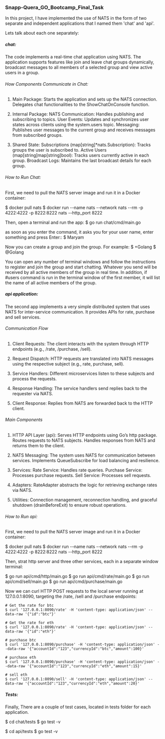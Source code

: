 ### Snapp-Quera_GO_Bootcamp_Final_Task

In this project, I have implemented the use of NATS in the form of two separate and independent applications that I named them 'chat' and 'api'.

Lets talk about each one separately:

##### chat:
The code implements a real-time chat application using NATS. The application supports features like join and leave chat groups dynamically, broadcast messages to all members of a selected group and view active users in a group.

###### How Components Communicate in Chat:
1. Main Package: 
    Starts the application and sets up the NATS connection.
    Delegates chat functionalities to the ShowChatOnConsole function.

2. Internal Package:
    NATS Communication: Handles publishing and subscribing to topics.
    User Events: Updates and synchronizes user states across clients using the system.users topic.
    Messaging: Publishes user messages to the current group and receives messages from subscribed groups.

3. Shared State:
    Subscriptions (map[string]*nats.Subscription): Tracks groups the user is subscribed to.
    Active Users (map[string]map[string]bool): Tracks users currently active in each group.
    Broadcast Logs: Maintains the last broadcast details for each group.

###### How to Run Chat:
First, we need to pull the NATS server image and run it in a Docker container:

$ docker pull nats
$ docker run --name nats --network nats --rm -p 4222:4222 -p 8222:8222 nats --http_port 8222

Then, open a terminal and run the app:
$ go run chat/cmd/main.go

as soon as you enter the command, it asks you for your user name, enter something and press Enter::
$ Maryam

Now you can create a group and join the group. For example:
$ +Golang
$ @Golang

You can open any number of terminal windows and follow the instructions to register and join the group
and start chatting. Whatever you send will be received by all active members of the group in real time.
In addition, if #users command is run in the terminal window of the first member, it will list the name
of all active members of the group.


##### api application:
The second app implements a very simple distributed system that uses NATS for inter-service communication. It provides APIs for rate, purchase and sell services.

###### Communication Flow
1. Client Requests: 
    The client interacts with the system through HTTP endpoints (e.g., /rate, /purchase, /sell).

2. Request Dispatch: 
    HTTP requests are translated into NATS messages using the respective subject (e.g., rate, purchase, sell).

3. Service Handlers: 
    Different microservices listen to these subjects and process the requests.

4. Response Handling: 
    The service handlers send replies back to the requester via NATS.

5. Client Response: 
    Replies from NATS are forwarded back to the HTTP client.

###### Main Components
1. HTTP API Layer (api):
    Serves HTTP endpoints using Go’s http package.
    Routes requests to NATS subjects.
    Handles responses from NATS and returns them to the client.
    
2. NATS Messaging:
    The system uses NATS for communication between services.
    Implements QueueSubscribe for load balancing and resilience.
    
3. Services:
    Rate Service: Handles rate queries.
    Purchase Service: Processes purchase requests.
    Sell Service: Processes sell requests.

4. Adapters:
    RateAdapter abstracts the logic for retrieving exchange rates via NATS.

5. Utilities:
    Connection management, reconnection handling, and graceful shutdown (drainBeforeExit) to ensure robust operations.


###### How to Run api:
First, we need to pull the NATS server image and run it in a Docker container:

$ docker pull nats
$ docker run --name nats --network nats --rm -p 4222:4222 -p 8222:8222 nats --http_port 8222

Then, strat http server and three other services, each in a separate window terminal:

$ go run api/cmd/http/main.go
$ go run api/cmd/rate/main.go
$ go run api/cmd/sell/main.go
$ go run api/cmd/purchase/main.go

Now we can curl HTTP POST requests to the local server running at 127.0.0.1:8090, targeting the /rate,
/sell and /purchase endpoints:

```
# Get the rate for btc
$ curl '127.0.0.1:8090/rate' -H 'content-type: application/json' --data-raw '{"id":"btc"}'

# Get the rate for eth
$ curl '127.0.0.1:8090/rate' -H 'content-type: application/json' --data-raw '{"id":"eth"}'

# purchase btc
$ curl '127.0.0.1:8090/purchase' -H 'content-type: application/json' --data-raw '{"accountId":"123","currencyId":"btc","amount":100}'

# purchase eth
$ curl '127.0.0.1:8090/purchase' -H 'content-type: application/json' --data-raw '{"accountId":"123","currencyId":"eth","amount":15}'

# sell eth
$ curl '127.0.0.1:8090/sell' -H 'content-type: application/json' --data-raw '{"accountId":"123","currencyId":"eth","amount":20}'
```


##### Tests: 
Finally, There are a couple of test cases, located in tests folder for each application.

$ cd chat/tests
$ go test -v


$ cd api/tests
$ go test -v
